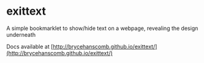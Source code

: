 # exittext
A simple bookmarklet to show/hide text on a webpage, revealing the design underneath

Docs available at [http://brycehanscomb.github.io/exittext/](http://brycehanscomb.github.io/exittext/)
